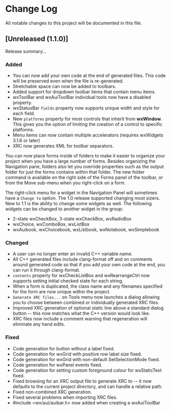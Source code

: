 # Change Log
All notable changes to this project will be documented in this file.

## [Unreleased (1.1.0)]

Release summary...

### Added

- You can now add your own code at the end of generated files. This code will be preserved even when the file is re-generated.
- Stretchable space can now be added to toolbars.
- Added support for dropdown toolbar items that contain menu items.
- wxToolBar and wxAuiToolBar individual tools now have a disabled property.
- wxStatusBar `fields` property now supports unique width and style for each field.
- New `platforms` property for most controls that inherit from **wxWindow**. This gives you the option of limiting the creation of a control to specific platforms.
- Menu items can now contain multiple accelerators (requires wxWidgets 3.1.6 or later)
- XRC now generates XML for toolbar separators.

You can now place forms inside of folders to make it easier to organize your project when you have a large number of forms. Besides organizing the Navigation pane, folders also let you override properties such as the output folder for just the forms contains within that folder. The new folder command is available on the right side of the Forms panel of the toolbar, or from the Move sub-menu when you right-click on a form.

The right-click menu for a widget in the Navigation Panel will sometimes have a `Change to` option. The 1.0 release supported changing most sizers. New to 1.1 is the ability to change some widgets as well. The following widgets can be changed to another widget in the group:

- 2-state wxCheckBox, 3-state wxCheckBox, wxRadioBox
- wxChoice, wxComboBox, wxListBox
- wxAuibook, wxChoicebook, wxListbook, wxNotebook, wxSimplebook

### Changed

- A user can no longer enter an invalid C++ variable name.
- All C++ generated files include clang-format off and on comments around generated code so that if you add your own code at the end, you can run it through clang-format.
- `contents` property for wxCheckListBox and wxRearrangeCtrl now supports setting initial checked state for each string.
- When a form is duplicated, the class name and any filenames specified for the form are now unique within the project.
- `Generate XRC files...` on Tools menu now launches a dialog allowing you to choose between combined or individually generated XRC files.
- Improved XRC generation of optional static line above a standard dialog button -- this now matches what the C++ version would look like.
- XRC files now include a comment warning that regeneration will eliminate any hand edits.

### Fixed

- Code generation for button without a label fixed.
- Code generation for wxGrid with positive row label size fixed.
- Code generation for wxGrid with non-default SetSelectionMode fixed.
- Code generation for wxPanel events fixed.
- Code generation for setting custom foreground colour for wxStaticText fixed.
- Fixed browsing for an XRC output file to generate XRC to -- it now defaults to the current project directory, and can handle a relative path.
- Fixed non-combined XRC generation.
- Fixed several problems when importing XRC files.
- #include \<wx/aui/auibar.h\> now added when creating a wxAuiToolBar
